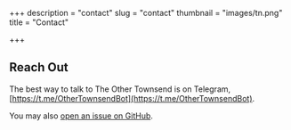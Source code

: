 +++
description = "contact"
slug = "contact"
thumbnail = "images/tn.png"
title = "Contact"

+++
## Reach Out

The best way to talk to The Other Townsend is on Telegram, [https://t.me/OtherTownsendBot](https://t.me/OtherTownsendBot).

You may also [open an issue on GitHub](https://github.com/calarts/othertownsend/issues/new).